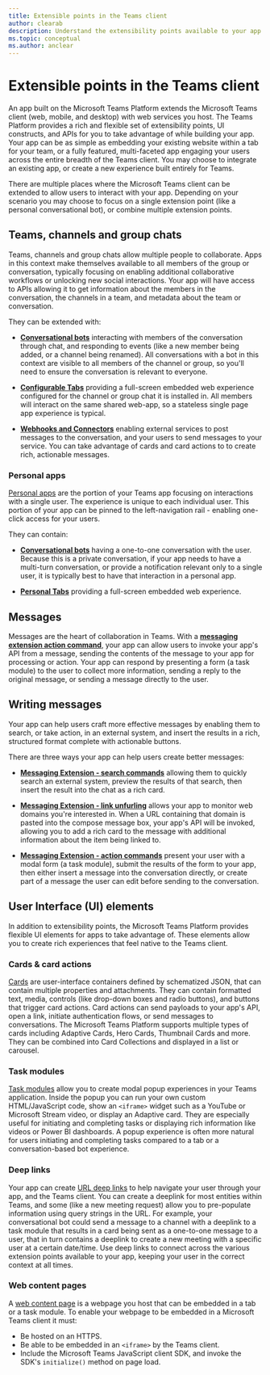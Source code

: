 ```yaml
---
title: Extensible points in the Teams client
author: clearab
description: Understand the extensibility points available to your app in the Microsoft Teams client.
ms.topic: conceptual
ms.author: anclear
---
```

# Extensible points in the Teams client

An app built on the Microsoft Teams Platform  extends the Microsoft Teams client (web, mobile, and desktop) with web services you host. The Teams Platform provides a rich and flexible set of extensibility points, UI constructs, and APIs for you to take advantage of while building your app. Your app can be as simple as embedding your existing website within a tab for your team, or a fully featured, multi-faceted app engaging your users across the entire breadth of the Teams client. You may choose to integrate an existing app, or create a new experience built entirely for Teams.

There are multiple places where the Microsoft Teams client can be extended to allow users to interact with your app. Depending on your scenario you may choose to focus on a single extension point (like a personal conversational bot), or combine multiple extension points.

## Teams, channels and group chats

Teams, channels and group chats allow multiple people to collaborate. Apps in this context make themselves available to all members of the group or conversation, typically focusing on enabling additional collaborative workflows or unlocking new social interactions. Your app will have access to APIs allowing it to get information about the members in the conversation, the channels in a team, and metadata about the team or conversation.

They can be extended with:

* **[Conversational bots](~/bots/what-are-bots.md)** interacting with members of the conversation through chat, and responding to events (like a new member being added, or a channel being renamed). All conversations with a bot in this context are visible to all members of the channel or group, so you'll need to ensure the conversation is relevant to everyone.

* **[Configurable Tabs](~/tabs/what-are-tabs.md)** providing a full-screen embedded web experience configured for the channel or group chat it is installed in. All members will interact on the same shared web-app, so a stateless single page app experience is typical.

* **[Webhooks and Connectors](~/webhooks-and-connectors/what-are-webhooks-and-connectors.md)** enabling external services to post messages to the conversation, and your users to send messages to your service. You can take advantage of cards and card actions to to create rich, actionable messages.

### Personal apps

[Personal apps](~/concepts/design/personal-apps.md) are the portion of your Teams app focusing on interactions with a single user. The experience is unique to each individual user. This portion of your app can be pinned to the left-navigation rail - enabling one-click access for your users.

They can contain:

* **[Conversational bots](~/bots/what-are-bots.md)** having a one-to-one conversation with the user. Because this is a private conversation, if your app needs to have a multi-turn conversation, or provide a notification relevant only to a single user, it is typically best to have that interaction in a personal app.

* **[Personal Tabs](~/tabs/what-are-tabs.md)** providing a full-screen embedded web experience.

## Messages

Messages are the heart of collaboration in Teams. With a **[messaging extension action command](~/messaging-extensions/what-are-messaging-extensions.md)**, your app can allow users to invoke your app's API from a message, sending the contents of the message to your app for processing or action. Your app can respond by presenting a form (a task module) to the user to collect more information, sending a reply to the original message, or sending a message directly to the user.

## Writing messages

Your app can help users craft more effective messages by enabling them to search, or take action, in an external system, and insert the results in a rich, structured format complete with actionable buttons.

There are three ways your app can help users create better messages:

* **[Messaging Extension - search commands](~/messaging-extensions/what-are-messaging-extensions.md)** allowing them to quickly search an external system, preview the results of that search, then insert the result into the chat as a rich card.

* **[Messaging Extension - link unfurling](~/messaging-extensions/what-are-messaging-extensions.md)** allows your app to monitor web domains you're interested in. When a URL containing that domain is pasted into the compose message box, your app's API will be invoked, allowing you to add a rich card to the message with additional information about the item being linked to.

* **[Messaging Extension - action commands](~/messaging-extensions/what-are-messaging-extensions.md)** present your user with a modal form (a task module), submit the results of the form to your app, then either insert a message into the conversation directly, or create part of a message the user can edit before sending to the conversation.

## User Interface (UI) elements

In addition to extensibility points, the Microsoft Teams Platform provides flexible UI elements for apps to take advantage of. These elements allow you to create rich experiences that feel native to the Teams client.

### Cards & card actions

[Cards](~/task-modules-and-cards/what-are-cards.md) are user-interface containers defined by schematized JSON, that can contain multiple properties and attachments. They can contain formatted text, media, controls (like drop-down boxes and radio buttons), and buttons that trigger card actions. Card actions can send payloads to your app's API, open a link, initiate authentication flows, or send messages to conversations. The Microsoft Teams Platform supports multiple types of cards including Adaptive Cards, Hero Cards, Thumbnail Cards and more. They can be combined into Card Collections and displayed in a list or carousel.

### Task modules

[Task modules](~/task-modules-and-cards/what-are-task-modules.md) allow you to create modal popup experiences in your Teams application. Inside the popup you can run your own custom HTML/JavaScript code, show an `<iframe>` widget such as a YouTube or Microsoft Stream video, or display an Adaptive card. They are especially useful for initiating and completing tasks or displaying rich information like videos or Power BI dashboards. A popup experience is often more natural for users initiating and completing tasks compared to a tab or a conversation-based bot experience.

### Deep links

Your app can create [URL deep links](~/concepts/build-and-test/deep-links.md) to help navigate your user through your app, and the Teams client. You can create a deeplink for most entities within Teams, and some (like a new meeting request) allow you to pre-populate information using query strings in the URL. For example, your conversational bot could send a message to a channel with a deeplink to a task module that results in a card being sent as a one-to-one message to a user, that in turn contains a deeplink to create a new meeting with a specific user at a certain date/time. Use deep links to connect across the various extension points available to your app, keeping your user in the correct context at all times.

### Web content pages

A [web content page](~/tabs/how-to/create-tab-pages/content-page.md) is a webpage you host that can be embedded in a tab or a task module. To enable your webpage to be embedded in a Microsoft Teams client it must:

* Be hosted on an HTTPS.
* Be able to be embedded in an `<iframe>` by the Teams client.
* Include the Microsoft Teams JavaScript client SDK, and invoke the SDK's `initialize()` method on page load.
